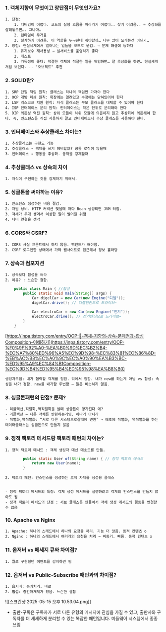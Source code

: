### 1. 객체지향이 무엇이고 장단점이 무엇인가요?
    1. 단점:
        1. 디버깅이 어렵다. 코드의 실행 흐름을 따라가기 어렵다.. 찾기 어려움.. → 추상화를 잘해놓으면…. 그나마…
        2. 런타임이 무거움
        3. 설계하기 어려움. 이 역할을 누구한테 줘야할까… 너무 많이 쪼개는건 아닌가…
    2. 장점: 현실세계에서 일어나는 일들을 코드로 옮김. → 문제 해결에 능하다
        1. 유지보수 재사용성 → 실서비스를 운영하기 좋다
        2. 테스트
        3. 가독성이 좋다: 적절한 객체에 적절한 일을 위임하면… 잘 추상화를 하면… 현실세계처럼 보인다. .. "오브젝트" 추천
### 2. SOLID란?
    1. SRP 단일 책임 원칙: 클래스는 하나의 책임만 가져야 한다
    2. OCP 개방 폐쇄 원칙: 확장에는 열려있고 수정에는 닫혀있어야 한다
    3. LSP 리스코프 치환 원칙: 자식 클래스는 부모 클래스를 대체할 수 있어야 한다
    4. ISP 인터페이스 분리 원칙: 인터페이스는 작은 단위로 분리해야 한다
    5. DIP 의존성 역전 원칙: 상위 모듈이 하위 모듈에 의존하지 않고 추상화에 의존해야 한다. 즉, 인스턴스를 직접 사용하지 말고 인터페이스나 추상 클래스를 사용해야 한다.
### 3. 인터페이스와 추상클래스 차이는?
    1. 추상클래스는 구현도 가능
    2. 추상클래스 → 객체를 쓰기 헤비할떄? 공통 로직이 많을때
    3. 인터페이스 → 행동을 추상화. 동작을 강제할때
### 4. 추상클래스 vs 상속의 차이
    1. 자식이 구현하는 것을 강제하기 위해서.
### 5. 싱글톤을 써야하는 이유?
    1. 인스턴스 생성하는 비용 절감.
    2. 자원 낭비. HTTP 커녁션 맺을때 마다 Bean 생성되면 JVM 터짐.
    3. 객체가 두개 생겨서 이상한 일이 벌어질 위험
    4. 디비 연결을 생각
### 6. CORS와 CSRF?
    1. CORS 사실 프론트에서 하지 않음. 백엔드가 해야함.
    2. CSRF 로그인한 상태에서 가짜 웹사이트로 접근해서 정보 홀라당
### 7. 상속과 컴포지션
    1. 상속보다 합성을 써라
    2. 이유? : 느슨한 결합.
```java
    public class Main { //합성
        public static void main(String[] args) {
            Car digelCar = new Car(new Engine("디젤"));
            digelCar.drive(); // 디젤엔진으로 드라이브~
    
            Car electroCar = new Car(new Engine("전기"));
            electroCar.drive(); // 전기엔진으로 드라이브~
        }
    }
```


[https://inpa.tistory.com/entry/OOP-💠-객체-지향의-상속-문제점과-합성Composition-이해하기](https://inpa.tistory.com/entry/OOP-%F0%9F%92%A0-%EA%B0%9D%EC%B2%B4-%EC%A7%80%ED%96%A5%EC%9D%98-%EC%83%81%EC%86%8D-%EB%AC%B8%EC%A0%9C%EC%A0%90%EA%B3%BC-%ED%95%A9%EC%84%B1Composition-%EC%9D%B4%ED%95%B4%ED%95%98%EA%B8%B0)
    
    생성자주입: 내가 협력할 객체를 정함. 밖에서 정함. 내가 new를 하는게 아님 vs 합성: 속성을 내가 정함. new를 내가함 두번함 → 둘은 비슷하지 않음.
    
### 8. 싱글톤패턴의 단점? 문제?
    
    - 리플렉션,직렬화,역직렬화을 쓸때 싱글톤이 망가진다 왜?
    - 리플렉션 → 다른 객체를 반환하는거임. 하나가 아니라
    - 직렬화,역직렬화: “서로 다른 시스템으로갈때에 변환” → 애초에 직렬화, 역직렬화를 하는 데이터클래스는 싱글톤으로 만들지 않음
### 9. 정적 팩토리 메서드랑 팩토리 패턴의 차이는?
    1. 정적 팩토리 메서드 : 객체 생성자 대신 메소드를 만듦.

```java
        public static User of(String name) { // 정적 팩토리 메서드
            return new User(name);
        }
```
        
    2. 팩토리 패턴: 인스턴스를 생성하는 로직 자체를 생성용 클래스
        
    
    - 정적 팩토리 메서드의 특징: 객체 생성 메서드를 실행하려고 객체의 인스턴스를 만들지 않아도 됨
    - 정적 팩토리 메서드의 단점 : 서브 클래스를 만들어서 객체 생성 메서드의 행동을 변경할 수 없음
### 10. Apache vs Nginx
    1. Apache: 하나의 스레드에서 하나의 요청을 처리. 기능 더 많음. 동적 컨텐츠 o
    2. Nginx : 하나의 스레드에서 여러개의 요청을 처리 → 비동기. 빠름. 동적 컨텐츠 x
### 11. 옵저버 vs 메세지 큐와 차이점?
    1. 뭘로 구현했던 이벤트를 감지하면 됨
### 12. 옵저버 vs Public-Subscribe 패턴과의 차이점?
    1. 옵저버: 동기처리. 바로
    2. 펍섭: 중간매개체가 있음. 느슨한 결합
        
![[스크린샷 2025-05-15 오후 10.53.04.png]]
- 출판-구독은 구독자가 서로 다른 유형의 메시지에 관심을 가질 수 있고, 출판사와 구독자를 더 세세하게 분리할 수 있는 복잡한 패턴입니다. 미들웨어 시스템에서 종종 쓰임